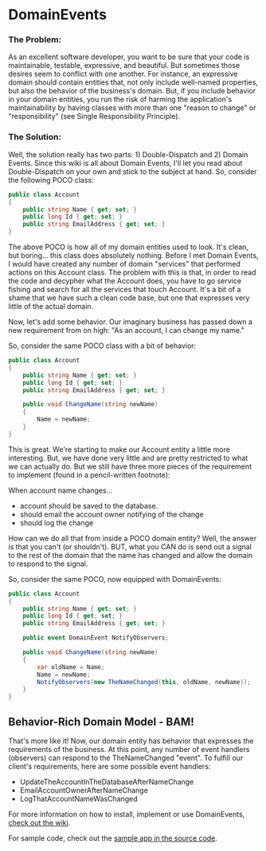 DomainEvents
============

### The Problem:
As an excellent software developer, you want to be sure that your code is maintainable, testable, expressive, and beautiful. But sometimes those desires seem to conflict with one another. For instance, an expressive domain should contain entities that, not only include well-named properties, but also the behavior of the business's domain. But, if you include behavior in your domain entities, you run the risk of harming the application's maintainability by having classes with more than one "reason to change" or "responsibility" (see Single Responsibility Principle). 

### The Solution:
Well, the solution really has two parts: 1) Double-Dispatch and 2) Domain Events. Since this wiki is all about Domain Events, I'll let you read about Double-Dispatch on your own and stick to the subject at hand. So, consider the following POCO class:

```csharp
public class Account
{
    public string Name { get; set; }
    public long Id { get; set; }
    public string EmailAddress { get; set; }
}
``` 

The above POCO is how all of my domain entities used to look. It's clean, but boring... this class does absolutely nothing. Before I met Domain Events, I would have created any number of domain "services" that performed actions on this Account class. The problem with this is that, in order to read the code and decypher what the Account does, you have to go service fishing and search for all the services that touch Account. It's a bit of a shame that we have such a clean code base, but one that expresses very little of the actual domain.

Now, let's add some behavior. Our imaginary business has passed down a new requirement from on high: 
"As an account, I can change my name."

So, consider the same POCO class with a bit of behavior:

```csharp
public class Account
{
    public string Name { get; set; }
    public long Id { get; set; }
    public string EmailAddress { get; set; }

    public void ChangeName(string newName)
    {
        Name = newName;
    }
}
``` 

This is great. We're starting to make our Account entity a little more interesting. But, we have done very little and are pretty restricted to what we can actually do. But we still have three more pieces of the requirement to implement (found in a pencil-written footnote):

When account name changes...
- account should be saved to the database.
- should email the account owner notifying of the change
- should log the change

How can we do all that from inside a POCO domain entity? Well, the answer is that you can't (or shouldn't). BUT, what you CAN do is send out a signal to the rest of the domain that the name has changed and allow the domain to respond to the signal.

So, consider the same POCO, now equipped with DomainEvents:

```csharp
public class Account
{
    public string Name { get; set; }
    public long Id { get; set; }
    public string EmailAddress { get; set; }

    public event DomainEvent NotifyObservers;

    public void ChangeName(string newName)
    {
        var oldName = Name;
        Name = newName;
        NotifyObservers(new TheNameChanged(this, oldName, newName));
    }
}
``` 

## Behavior-Rich Domain Model - BAM!
That's more like it! Now, our domain entity has behavior that expresses the requirements of the business. At this point, any number of event handlers (observers) can respond to the TheNameChanged "event". To fulfill our client's requirements, here are some possible event handlers:

* UpdateTheAccountInTheDatabaseAfterNameChange
* EmailAccountOwnerAfterNameChange
* LogThatAccountNameWasChanged

For more information on how to install, implement or use DomainEvents, [check out the wiki](/wiki/home).

For sample code, check out the [sample app in the source code](https://github.com/bsommardahl/DomainEvents/tree/master/src/DomainEvents.SampleConsoleApp).